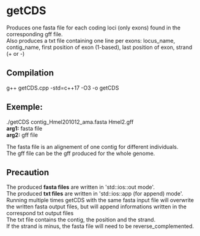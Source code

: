 # getCDS  
Produces one fasta file for each coding loci (only exons) found in the corresponding gff file.  
Also produces a txt file containing one line per exons: locus_name, contig_name, first position of exon (1-based), last position of exon, strand (+ or -)  
  
## Compilation  
g++ getCDS.cpp -std=c++17 -O3 -o getCDS  
  
## Exemple:  
./getCDS contig_Hmel201012_ama.fasta Hmel2.gff  
**arg1:** fasta file  
**arg2:** gff file  
  
The fasta file is an alignement of one contig for different individuals.  
The gff file can be the gff produced for the whole genome.  
  
## Precaution  
The produced **fasta files** are written in 'std::ios::out mode'.  
The produced **txt files** are written in 'std::ios::app (for append) mode'.  
Running multiple times getCDS with the same fasta input file will overwrite the written fasta output files, but will append informations written in the correspond txt output files  
The txt file contains the contig, the position and the strand.  
If the strand is minus, the fasta file will need to be reverse_complemented.  

